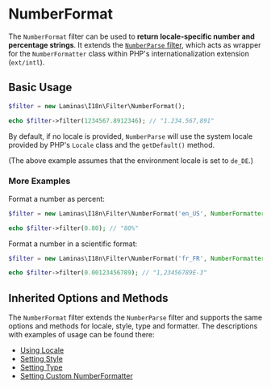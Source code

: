 # NumberFormat

The `NumberFormat` filter can be used to **return locale-specific number and
percentage strings**. It extends the [`NumberParse` filter](number-parse.md),
which acts as wrapper for the `NumberFormatter` class within PHP's
internationalization extension (`ext/intl`).

## Basic Usage

```php
$filter = new Laminas\I18n\Filter\NumberFormat();

echo $filter->filter(1234567.8912346); // "1.234.567,891"
```

By default, if no locale is provided, `NumberParse` will use the system locale
provided by PHP's `Locale` class and the `getDefault()` method.

(The above example assumes that the environment locale is set to `de_DE`.)

### More Examples

Format a number as percent:

```php
$filter = new Laminas\I18n\Filter\NumberFormat('en_US', NumberFormatter::PERCENT);

echo $filter->filter(0.80); // "80%"
```

Format a number in a scientific format:

```php
$filter = new Laminas\I18n\Filter\NumberFormat('fr_FR', NumberFormatter::SCIENTIFIC);

echo $filter->filter(0.00123456789); // "1,23456789E-3"
```

## Inherited Options and Methods

The `NumberFormat` filter extends the `NumberParse` filter and supports the same
options and methods for locale, style, type and formatter. The descriptions with
examples of usage can be found there:

* [Using Locale](number-parse.md#using-locale)
* [Setting Style](number-parse.md#using-style)
* [Setting Type](number-parse.md#using-type)
* [Setting Custom NumberFormatter](number-parse.md#using-custom-numberformatter)
 